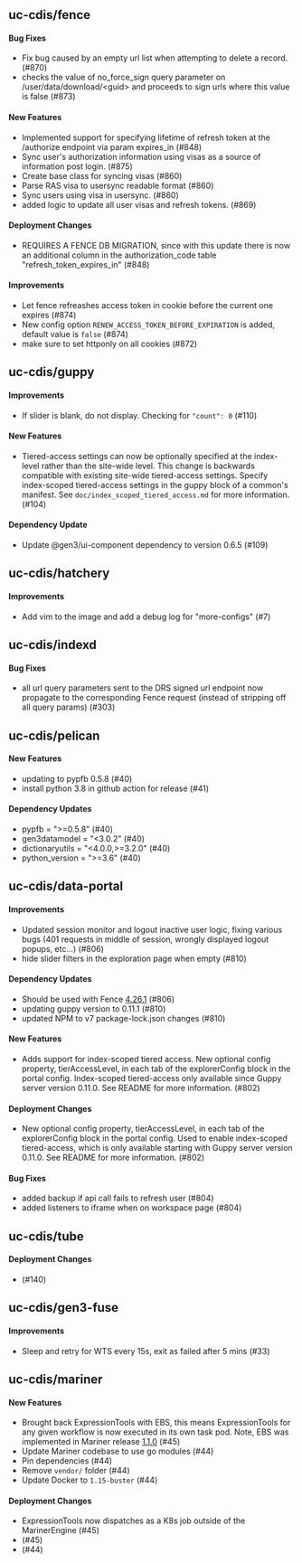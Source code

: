 # 

## uc-cdis/fence

#### Bug Fixes
  - Fix bug caused by an empty url list when attempting to delete a record. 
    (#870)
  - checks the value of no_force_sign query parameter on 
    /user/data/download/\<guid\> and proceeds to sign urls where this value is 
    false (#873)

#### New Features
  - Implemented support for specifying lifetime of refresh token at the 
    /authorize endpoint via param expires_in (#848)
  - Sync user's authorization information using visas as a source of 
    information post login. (#875)
  - Create base class for syncing visas (#860)
  - Parse RAS visa to usersync readable format (#860)
  - Sync users using visa in usersync. (#860)
  - added logic to update all user visas and refresh tokens. (#869)

#### Deployment Changes
  - REQUIRES A FENCE DB MIGRATION, since with this update there is now an 
    additional column in the authorization_code table 
    "refresh_token_expires_in" (#848)

#### Improvements
  - Let fence refreashes access token in cookie before the current one expires 
    (#874)
  - New config option `RENEW_ACCESS_TOKEN_BEFORE_EXPIRATION` is added, default 
    value is `false` (#874)
  - make sure to set httponly on all cookies (#872)

## uc-cdis/guppy

#### Improvements
  - If slider is blank, do not display. Checking for `"count": 0` (#110)

#### New Features
  - Tiered-access settings can now be optionally specified at the index-level 
    rather than the site-wide level. This change is backwards compatible with 
    existing site-wide tiered-access settings. Specify index-scoped 
    tiered-access settings in the guppy block of a common's manifest. See 
    `doc/index_scoped_tiered_access.md` for more information. (#104)

#### Dependency Update
  - Update @gen3/ui-component dependency to version 0.6.5 (#109)

## uc-cdis/hatchery

#### Improvements
  - Add vim to the image and add a debug log for "more-configs" (#7)

## uc-cdis/indexd

#### Bug Fixes
  - all url query parameters sent to the DRS signed url endpoint now propagate 
    to the corresponding Fence request (instead of stripping off all query 
    params) (#303)

## uc-cdis/pelican

#### New Features
  - updating to pypfb 0.5.8 (#40)
  - install python 3.8 in github action for release (#41)

#### Dependency Updates
  - pypfb = ">=0.5.8" (#40)
  - gen3datamodel = "<3.0.2" (#40)
  - dictionaryutils = "<4.0.0,>=3.2.0" (#40)
  - python_version = ">=3.6" (#40)

## uc-cdis/data-portal

#### Improvements
  - Updated session monitor and logout inactive user logic, fixing various bugs 
    (401 requests in middle of session, wrongly displayed logout popups, 
    etc...) (#806)
  - hide slider filters in the exploration page when empty (#810)

#### Dependency Updates
  - Should be used with Fence 
    [4.26.1](https://github.com/uc-cdis/fence/releases/tag/4.26.1) (#806)
  - updating guppy version to 0.11.1 (#810)
  - updated NPM to v7 package-lock.json changes (#810)

#### New Features
  - Adds support for index-scoped tiered access. New optional config property, 
    tierAccessLevel, in each tab of the explorerConfig block in the portal 
    config. Index-scoped tiered-access only available since Guppy server 
    version 0.11.0. See README for more information. (#802)

#### Deployment Changes
  - New optional config property, tierAccessLevel, in each tab of the 
    explorerConfig block in the portal config. Used to enable index-scoped 
    tiered-access, which is only available starting with Guppy server version 
    0.11.0. See README for more information. (#802)

#### Bug Fixes
  - added backup if api call fails to refresh user (#804)
  - added listeners to iframe when on workspace page (#804)

## uc-cdis/tube

#### Deployment Changes
  - <!-- This section should only contain important things devops should know 
    when updating service versions. --> (#140)

## uc-cdis/gen3-fuse

#### Improvements
  - Sleep and retry for WTS every 15s, exit as failed after 5 mins (#33)

## uc-cdis/mariner

#### New Features
  - Brought back ExpressionTools with EBS, this means ExpressionTools for any 
    given workflow is now executed in its own task pod. Note, EBS was 
    implemented in Mariner release 
    [1.1.0](https://github.com/uc-cdis/mariner/releases/tag/1.1.0) (#45)
  - Update Mariner codebase to use go modules (#44)
  - Pin dependencies (#44)
  - Remove `vendor/` folder (#44)
  - Update Docker to `1.15-buster` (#44)

#### Deployment Changes
  - ExpressionTools now dispatches as a K8s job outside of the MarinerEngine 
    (#45)
  - <!-- This section should only contain important things devops should know 
    when updating service versions. --> (#45)
  - <!-- This section should only contain important things devops should know 
    when updating service versions. --> (#44)

